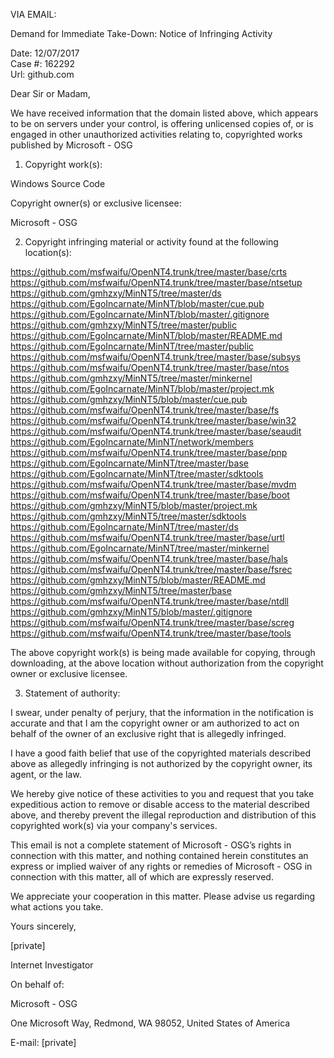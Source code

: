 VIA EMAIL:

Demand for Immediate Take-Down: Notice of Infringing Activity  

Date: 12/07/2017  
Case #: 162292   
Url: github.com  

Dear Sir or Madam,

We have received information that the domain listed above, which appears to be on servers under your control, is offering unlicensed copies of, or is engaged in other unauthorized activities relating to, copyrighted works published by Microsoft - OSG

1. Copyright work(s):

Windows Source Code

Copyright owner(s) or exclusive licensee:

Microsoft - OSG

2. Copyright infringing material or activity found at the following location(s):

https://github.com/msfwaifu/OpenNT4.trunk/tree/master/base/crts  
https://github.com/msfwaifu/OpenNT4.trunk/tree/master/base/ntsetup  
https://github.com/gmhzxy/MinNT5/tree/master/ds  
https://github.com/EgoIncarnate/MinNT/blob/master/cue.pub  
https://github.com/EgoIncarnate/MinNT/blob/master/.gitignore  
https://github.com/gmhzxy/MinNT5/tree/master/public  
https://github.com/EgoIncarnate/MinNT/blob/master/README.md  
https://github.com/EgoIncarnate/MinNT/tree/master/public  
https://github.com/msfwaifu/OpenNT4.trunk/tree/master/base/subsys  
https://github.com/msfwaifu/OpenNT4.trunk/tree/master/base/ntos  
https://github.com/gmhzxy/MinNT5/tree/master/minkernel  
https://github.com/EgoIncarnate/MinNT/blob/master/project.mk  
https://github.com/gmhzxy/MinNT5/blob/master/cue.pub  
https://github.com/msfwaifu/OpenNT4.trunk/tree/master/base/fs  
https://github.com/msfwaifu/OpenNT4.trunk/tree/master/base/win32  
https://github.com/msfwaifu/OpenNT4.trunk/tree/master/base/seaudit  
https://github.com/EgoIncarnate/MinNT/network/members  
https://github.com/msfwaifu/OpenNT4.trunk/tree/master/base/pnp  
https://github.com/EgoIncarnate/MinNT/tree/master/base  
https://github.com/EgoIncarnate/MinNT/tree/master/sdktools  
https://github.com/msfwaifu/OpenNT4.trunk/tree/master/base/mvdm  
https://github.com/msfwaifu/OpenNT4.trunk/tree/master/base/boot  
https://github.com/gmhzxy/MinNT5/blob/master/project.mk  
https://github.com/gmhzxy/MinNT5/tree/master/sdktools  
https://github.com/EgoIncarnate/MinNT/tree/master/ds  
https://github.com/msfwaifu/OpenNT4.trunk/tree/master/base/urtl  
https://github.com/EgoIncarnate/MinNT/tree/master/minkernel  
https://github.com/msfwaifu/OpenNT4.trunk/tree/master/base/hals  
https://github.com/msfwaifu/OpenNT4.trunk/tree/master/base/fsrec  
https://github.com/gmhzxy/MinNT5/blob/master/README.md  
https://github.com/gmhzxy/MinNT5/tree/master/base  
https://github.com/msfwaifu/OpenNT4.trunk/tree/master/base/ntdll  
https://github.com/gmhzxy/MinNT5/blob/master/.gitignore  
https://github.com/msfwaifu/OpenNT4.trunk/tree/master/base/screg  
https://github.com/msfwaifu/OpenNT4.trunk/tree/master/base/tools  

The above copyright work(s) is being made available for copying, through downloading, at the above location without authorization from the copyright owner or exclusive licensee.

3. Statement of authority:

I swear, under penalty of perjury, that the information in the notification is accurate and that I am the copyright owner or am authorized to act on behalf of the owner of an exclusive right that is allegedly infringed.

I have a good faith belief that use of the copyrighted materials described above as allegedly infringing is not authorized by the copyright owner, its agent, or the law.

We hereby give notice of these activities to you and request that you take expeditious action to remove or disable access to the material described above, and thereby prevent the illegal reproduction and distribution of this copyrighted work(s) via your company's services.

This email is not a complete statement of Microsoft - OSG’s rights in connection with this matter, and nothing contained herein constitutes an express or implied waiver of any rights or remedies of Microsoft - OSG in connection with this matter, all of which are expressly reserved.

We appreciate your cooperation in this matter. Please advise us regarding what actions you take.

Yours sincerely,

[private]

Internet Investigator

On behalf of:

Microsoft - OSG

One Microsoft Way, Redmond, WA 98052, United States of America

E-mail: [private]
